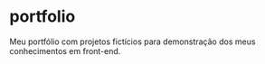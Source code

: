 # portfolio
Meu portfólio com projetos fictícios para demonstração dos meus conhecimentos em front-end.
